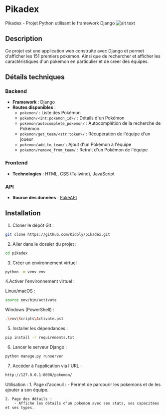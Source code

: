 # Pikadex

Pikadex - Projet Python utilisant le framework Django
![alt text](https://pngimg.com/uploads/pokemon/pokemon_PNG107.png "Logo Title Text 1")

## Description

Ce projet est une application web construite avec Django et permet d'afficher les 151 premiers pokemon.
Ainsi que de rechercher et afficher les caractéristiques d'un pokemon en particulier et de creer des équipes.

## Détails techniques

### Backend

- **Framework** : Django
- **Routes disponibles** :
  - `pokemon/` : Liste des Pokémon
  - `pokemon/<int:pokemon_id>/` : Détails d'un Pokémon
  - `pokemon/autocomplete_pokemon/` : Autocomplétion de la recherche de Pokémon
  - `pokemon/get_team/<str:token>/` : Récupération de l'équipe d'un joueur
  - `pokemon/add_to_team/` : Ajout d'un Pokémon à l'équipe
  - `pokemon/remove_from_team/` : Retrait d'un Pokémon de l'équipe

### Frontend

- **Technologies** : HTML, CSS (Tailwind), JavaScript

### API

- **Source des données** : [PokéAPI](https://pokeapi.co/)

## Installation

1. Cloner le dépôt Git :
```sh
git clone https://github.com/Kidoly/pikadex.git
```

2. Aller dans le dossier du projet :
```sh
cd pikadex
```

3. Créer un environnement virtuel
```sh
python -m venv env
```

4.Activer l'environnement virtuel :

Linux/macOS :
```sh
source env/bin/activate
```
Windows (PowerShell) :
```sh
.\env\Scripts\Activate.ps1
```

5. Installer les dépendances :
```sh
pip install -r requirements.txt
```

6. Lancer le serveur Django :
```sh
python manage.py runserver
```

7. Accéder à l'application via l'URL :
```sh
http://127.0.0.1:8000/pokemon/
```

Utilisation : 
    1. Page d'acceuil :
        - Permet de parcourir les pokemons et de les ajouter a son équipe.
       
    2. Page des détails :
        - Affiche les détails d'un pokemon avec ses stats, ses capacitées et ses types.
